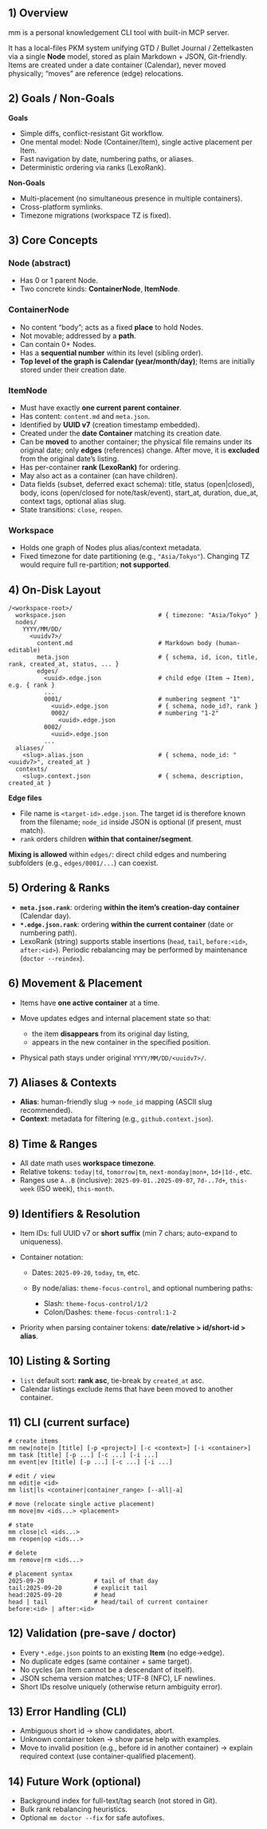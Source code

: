 ## 1) Overview

mm is a personal knowledgement CLI tool with built-in MCP server.

It has a local-files PKM system unifying GTD / Bullet Journal / Zettelkasten via a single **Node**
model, stored as plain Markdown + JSON, Git-friendly. Items are created under a date container
(Calendar), never moved physically; “moves” are reference (edge) relocations.

## 2) Goals / Non-Goals

**Goals**

- Simple diffs, conflict-resistant Git workflow.
- One mental model: Node (Container/Item), single active placement per Item.
- Fast navigation by date, numbering paths, or aliases.
- Deterministic ordering via ranks (LexoRank).

**Non-Goals**

- Multi-placement (no simultaneous presence in multiple containers).
- Cross-platform symlinks.
- Timezone migrations (workspace TZ is fixed).

## 3) Core Concepts

### Node (abstract)

- Has 0 or 1 parent Node.
- Two concrete kinds: **ContainerNode**, **ItemNode**.

### ContainerNode

- No content “body”; acts as a fixed **place** to hold Nodes.
- Not movable; addressed by a **path**.
- Can contain 0+ Nodes.
- Has a **sequential number** within its level (sibling order).
- **Top level of the graph is Calendar (year/month/day)**; Items are initially stored under their
  creation date.

### ItemNode

- Must have exactly **one current parent container**.
- Has content: `content.md` and `meta.json`.
- Identified by **UUID v7** (creation timestamp embedded).
- Created under the **date Container** matching its creation date.
- Can be **moved** to another container; the physical file remains under its original date; only
  **edges** (references) change. After move, it is **excluded** from the original date’s listing.
- Has per-container **rank (LexoRank)** for ordering.
- May also act as a container (can have children).
- Data fields (subset, deferred exact schema): title, status (open|closed), body, icons (open/closed
  for note/task/event), start\_at, duration, due\_at, context tags, optional alias slug.
- State transitions: `close`, `reopen`.

### Workspace

- Holds one graph of Nodes plus alias/context metadata.
- Fixed timezone for date partitioning (e.g., `"Asia/Tokyo"`). Changing TZ would require full
  re-partition; **not supported**.

## 4) On-Disk Layout

```
/<workspace-root>/
  workspace.json                          # { timezone: "Asia/Tokyo" }
  nodes/
    YYYY/MM/DD/
      <uuidv7>/
        content.md                        # Markdown body (human-editable)
        meta.json                         # { schema, id, icon, title, rank, created_at, status, ... }
        edges/
          <uuid>.edge.json                # child edge (Item → Item), e.g. { rank }
          ...
          0001/                           # numbering segment "1"
            <uuid>.edge.json              # { schema, node_id?, rank }
            0002/                         # numbering "1-2"
              <uuid>.edge.json
          0002/
            <uuid>.edge.json
          ...
  aliases/
    <slug>.alias.json                     # { schema, node_id: "<uuidv7>", created_at }
  contexts/
    <slug>.context.json                   # { schema, description, created_at }
```

**Edge files**

- File name is `<target-id>.edge.json`. The target id is therefore known from the filename;
  `node_id` inside JSON is optional (if present, must match).
- `rank` orders children **within that container/segment**.

**Mixing is allowed** within `edges/`: direct child edges and numbering subfolders (e.g.,
`edges/0001/...`) can coexist.

## 5) Ordering & Ranks

- **`meta.json.rank`**: ordering **within the item’s creation-day container** (Calendar day).
- **`*.edge.json.rank`**: ordering **within the current container** (date or numbering path).
- LexoRank (string) supports stable insertions (`head`, `tail`, `before:<id>`, `after:<id>`).
  Periodic rebalancing may be performed by maintenance (`doctor --reindex`).

## 6) Movement & Placement

- Items have **one active container** at a time.
- Move updates edges and internal placement state so that:

  - the item **disappears** from its original day listing,
  - appears in the new container in the specified position.
- Physical path stays under original `YYYY/MM/DD/<uuidv7>/`.

## 7) Aliases & Contexts

- **Alias**: human-friendly slug → `node_id` mapping (ASCII slug recommended).
- **Context**: metadata for filtering (e.g., `github.context.json`).

## 8) Time & Ranges

- All date math uses **workspace timezone**.
- Relative tokens: `today|td`, `tomorrow|tm`, `next-monday|mon+`, `1d+|1d-`, etc.
- Ranges use `A..B` (inclusive): `2025-09-01..2025-09-07`, `7d-..7d+`, `this-week` (ISO week),
  `this-month`.

## 9) Identifiers & Resolution

- Item IDs: full UUID v7 or **short suffix** (min 7 chars; auto-expand to uniqueness).
- Container notation:

  - Dates: `2025-09-20`, `today`, `tm`, etc.
  - By node/alias: `theme-focus-control`, and optional numbering paths:

    - Slash: `theme-focus-control/1/2`
    - Colon/Dashes: `theme-focus-control:1-2`
- Priority when parsing container tokens: **date/relative > id/short-id > alias**.

## 10) Listing & Sorting

- `list` default sort: **rank asc**, tie-break by `created_at` asc.
- Calendar listings exclude items that have been moved to another container.

## 11) CLI (current surface)

```
# create items
mm new|note|n [title] [-p <project>] [-c <context>] [-i <container>]
mm task [title] [-p ...] [-c ...] [-i ...]
mm event|ev [title] [-p ...] [-c ...] [-i ...]

# edit / view
mm edit|e <id>
mm list|ls <container|container_range> [--all|-a]

# move (relocate single active placement)
mm move|mv <ids...> <placement>

# state
mm close|cl <ids...>
mm reopen|op <ids...>

# delete
mm remove|rm <ids...>

# placement syntax
2025-09-20              # tail of that day
tail:2025-09-20         # explicit tail
head:2025-09-20         # head
head | tail             # head/tail of current container
before:<id> | after:<id>
```

## 12) Validation (pre-save / doctor)

- Every `*.edge.json` points to an existing **Item** (no edge→edge).
- No duplicate edges (same container + same target).
- No cycles (an Item cannot be a descendant of itself).
- JSON schema version matches; UTF-8 (NFC), LF newlines.
- Short IDs resolve uniquely (otherwise return ambiguity error).

## 13) Error Handling (CLI)

- Ambiguous short id → show candidates, abort.
- Unknown container token → show parse help with examples.
- Move to invalid position (e.g., before id in another container) → explain required context (use
  container-qualified placement).

## 14) Future Work (optional)

- Background index for full-text/tag search (not stored in Git).
- Bulk rank rebalancing heuristics.
- Optional `mm doctor --fix` for safe autofixes.
